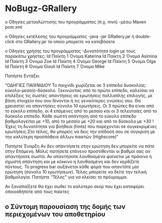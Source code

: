 # NoBugz-GRallery
o	Οδηγίες μεταγλώττισης του προγράμματος (π.χ. mvn)
-μέσω Maven pom.xml

o	Οδηγίες εκτέλεσης του προγράμματος 
-java -jar GRallery.jar
ή double-click στο GRallery.jar το οποίο μπορείτε να κατεβάσετε

o	Οδηγίες χρήσης του προγράμματος
-Δυνατότητα login με τους παρακάτω χρήστες:
Id Παίκτη 1     Όνομα Katerina
Id Παίκτη 2     Όνομα Asimina
Id Παίκτη 3     Όνομα Zoe
Id Παίκτη 4     Όνομα George
Id Παίκτη 5     Όνομα Olga
Id Παίκτη 6     Όνομα Giouli
Id Παίκτη 7     Όνομα Mike

Πατήστε Εντάξει

"ΟΔΗΓΙΕΣ ΠΑΙΧΝΙΔΙΟΥ
Το παιχνίδι χωρίζεται σε 3 επίπεδα δυσκολίας: εύκολο-μεσαίο-δύσκολο.
Ξεκινώντας από το πρώτο επίπεδο, καλείσαι να επιλέξεις τις σωστές απαντήσεις σε ερωτήσεις πολλαπλής επιλογής, με βάση στοιχεία που σου δίνονται ή τις γενικότερες γνώσεις σου.
Θα χρειαστεί να απαντήσεις σύνολο 10 ερωτήσεις. Οι 3 πρώτες θα είναι από το εύκολο επίπεδο,
οι 4 επόμενες από το μεσαίο και οι 3 τελευταίες από το δύσκολο επίπεδο.
Κάθε σωστή απάντηση από το εύκολο επίπεδο βαθμολογείται με +10, από το μεσαίο με +20 και από το δύσκολο με +30 !
Έχεις τη δυνατότητα για βοήθεια (hints) που παρέχονται σε συγκεκριμένες ερωτήσεις.Στο τέλος, θα μπορείς να δεις την επίδοσή σου σε σύγκριση με την καλύτερη προσπάθεια άλλων παικτών (Highscore)"

Πατήστε Έναρξη
Αν δεν απαντήσετε στην ερώτηση δεν μπορείτε να πάτε στην Επόμενη.
Μόλις πατήσετε επόνενο προστίθενται οι βαθμοί σας αν απαντήσατε σωστά.
Αν απαντήσατε λανθασμένα φαίνεται με πράσινο η σχωστή απάντηση και με κόκκινο η λανθασμένη και δεν κερδίζετε πόντους.
Το progress bar αυξάνεται κάθε φορά που απαντάτε μία ερώτηση (σύνολο 10 ερωτήσεων).
Τέλος μπορείτε να δείτε την τελική βαθμολογία.
Πατήστε "Τέλος" για να κλείσει το πρόγραμμα.

Αν ξαναπαίξετε θα έχει σωθεί το καλύτερο σκορ που έχει καταφέρει οποιοσδήποτε από τους παίκτες

o	Σύντομη παρουσίαση της δομής των περιεχομένων του αποθετηρίου
-
